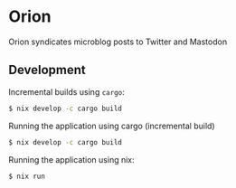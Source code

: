 # Orion

Orion syndicates microblog posts to Twitter and Mastodon


## Development

Incremental builds using `cargo`:

```bash
$ nix develop -c cargo build
```

Running the application using cargo (incremental build)

```bash
$ nix develop -c cargo build
```

Running the application using nix:

```bash
$ nix run
```

